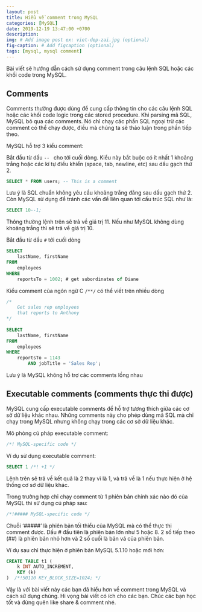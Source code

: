 ```yaml
---
layout: post
title: Hiểu về comment trong MySQL
categories: [MySQL]
date: 2019-12-19 13:47:00 +0700
description: 
img: # Add image post ex: viet-dep-zai.jpg (optional)
fig-caption: # Add figcaption (optional)
tags: [mysql, mysql comment]
---
```


Bài viết sẽ hướng dẫn cách sử dụng comment trong câu lệnh SQL hoặc các khối code trong MySQL.

## Comments
Comments thường được dùng để cung cấp thông tin cho các câu lệnh SQL hoặc các khối code logic trong các stored procedure. Khi parsing mã SQL, MySQL bỏ qua các comments. Nó chỉ chạy các phần SQL ngoại trừ các comment có thể chạy được, điều mà chúng ta sẽ thảo luận trong phần tiếp theo.

MySQL hỗ trợ 3 kiểu comment:

Bắt đầu từ dấu `-- ` cho tới cuối dòng. Kiểu này bắt buộc có ít nhất 1 khoảng trắng hoặc các kí tự điều khiển (space, tab, newline, etc) sau dấu gạch thứ 2.

```sql
SELECT * FROM users; -- This is a comment
```

Lưu ý là SQL chuẩn không yêu cầu khoảng trắng đằng sau dấu gạch thứ 2. Còn MySQL sử dụng để tránh các vấn đề liên quan tới cấu trúc SQL như là:

```sql
SELECT 10--1;
```

Thông thường lệnh trên sẽ trả về giá trị 11. Nếu như MySQL không dùng khoảng trắng thì sẽ trả về giá trị 10.

Bắt đầu từ dấu `#` tới cuối dòng

```sql
SELECT 
    lastName, firstName
FROM
    employees
WHERE
    reportsTo = 1002; # get subordinates of Diane
```

Kiểu comment của ngôn ngữ C `/**/` có thể viết trên nhiều dòng

```sql
/*
    Get sales rep employees
    that reports to Anthony
*/
 
SELECT 
    lastName, firstName
FROM
    employees
WHERE
    reportsTo = 1143
        AND jobTitle = 'Sales Rep';
```

Lưu ý là MySQL không hỗ trợ các comments lồng nhau

## Executable comments (comments thực thi được)
MySQL cung cấp executable comments để hỗ trợ tương thích giữa các cơ sở dữ liệu khác nhau. Những comments này cho phép dùng mã SQL mà chỉ chạy trong MySQL nhưng không chạy trong các cơ sở dữ liệu khác.

Mô phỏng cú pháp executable comment:

```sql
/*! MySQL-specific code */
```

Ví dụ sử dụng executable comment:

```sql
SELECT 1 /*! +1 */
```

Lệnh trên sẽ trả về kết quả là 2 thay vì là 1, và trả về là 1 nếu thực hiện ở hệ thống cơ sở dữ liệu khác.

Trong trường hợp chỉ chạy comment từ 1 phiên bản chính xác nào đó của MySQL thì sử dụng cú pháp sau:

```sql
/*!##### MySQL-specific code */
```

Chuỗi ‘#####’ là phiên bản tối thiểu của MySQL mà có thể thực thi comment được. Dấu # đầu tiên là phiên bản lớn như 5 hoặc 8. 2 số tiếp theo (##) là phiên bản nhỏ hơn và 2 số cuối là bản vá của phiên bản.

Ví dụ sau chỉ thực hiện ở phiên bản MySQL 5.1.10 hoặc mới hơn:

```sql
CREATE TABLE t1 (
    k INT AUTO_INCREMENT,
    KEY (k)
)  /*!50110 KEY_BLOCK_SIZE=1024; */
```

Vậy là với bài viết này các bạn đã hiểu hơn về comment trong MySQL và cách sử dụng chúng. Hi vọng bài viết có ích cho các bạn. Chúc các bạn học tốt và đừng quên like share & comment nhé.
